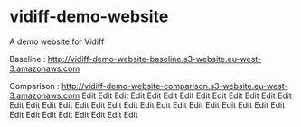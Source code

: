 # vidiff-demo-website

A demo website for Vidiff

Baseline : http://vidiff-demo-website-baseline.s3-website.eu-west-3.amazonaws.com

Comparison : http://vidiff-demo-website-comparison.s3-website.eu-west-3.amazonaws.com
Edit
Edit
Edit
Edit
Edit
Edit
Edit
Edit
Edit
Edit
Edit
Edit
Edit
Edit
Edit
Edit
Edit
Edit
Edit
Edit
Edit
Edit
Edit
Edit
Edit
Edit
Edit
Edit
Edit
Edit
Edit
Edit
Edit
Edit
Edit
Edit
Edit
Edit
